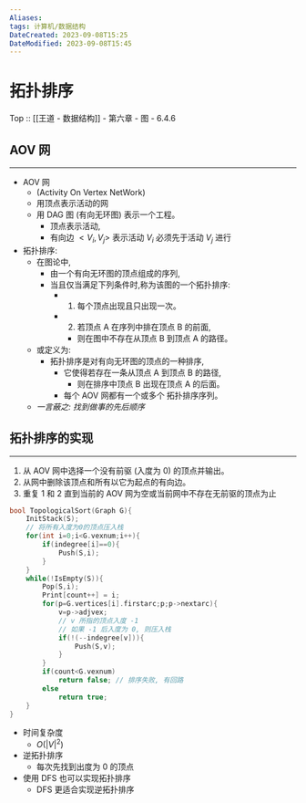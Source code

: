 ```yaml
---
Aliases: 
tags: 计算机/数据结构 
DateCreated: 2023-09-08T15:25
DateModified: 2023-09-08T15:45
---
```

# 拓扑排序

Top :: [[王道 - 数据结构]] - 第六章 - 图 - 6.4.6

## AOV 网
---
- AOV 网
	- (Activity On Vertex NetWork)
	- 用顶点表示活动的网
	- 用 DAG 图 (有向无环图) 表示一个工程。
		- 顶点表示活动,
		- 有向边 $<V_{i}, V_{j}>$ 表示活动 $V_{i}$ 必须先于活动 $V_{j}$ 进行
- 拓扑排序:
	- 在图论中,
		- 由一个有向无环图的顶点组成的序列,
		- 当且仅当满足下列条件时,称为该图的一个拓扑排序:
			- 1. 每个顶点出现且只出现一次。
			- 2. 若顶点 A 在序列中排在顶点 B 的前面,
				- 则在图中不存在从顶点 B 到顶点 A 的路径。
	- 或定义为:
		- 拓扑排序是对有向无环图的顶点的一种排序,
			- 它使得若存在一条从顶点 A 到顶点 B 的路径,
				- 则在排序中顶点 B 出现在顶点 A 的后面。
			- 每个 AOV 网都有一个或多个 拓扑排序序列。
	- *一言蔽之: 找到做事的先后顺序*

## 拓扑排序的实现
---
1. 从 AOV 网中选择一个没有前驱 (入度为 0) 的顶点并输出。
2. 从网中删除该顶点和所有以它为起点的有向边。
3. 重复 1 和 2 直到当前的 AOV 网为空或当前网中不存在无前驱的顶点为止

```cpp
bool TopologicalSort(Graph G){
    InitStack(S);
    // 将所有入度为0的顶点压入栈
    for(int i=0;i<G.vexnum;i++){
        if(indegree[i]==0){
            Push(S,i);
        }
    }
    while(!IsEmpty(S)){
        Pop(S,i);
        Print[count++] = i;
        for(p=G.vertices[i].firstarc;p;p->nextarc){
            v=p->adjvex;
            // v 所指的顶点入度 -1
            // 如果 -1 后入度为 0, 则压入栈
            if(!(--indegree[v])){
                Push(S,v);
            }
        }
        if(count<G.vexnum)
            return false; // 排序失败, 有回路
        else 
            return true;
    }
}
```

- 时间复杂度
	- $O(|V|^{2})$
- 逆拓扑排序
	- 每次先找到出度为 0 的顶点
- 使用 DFS 也可以实现拓扑排序
	- DFS 更适合实现逆拓扑排序
